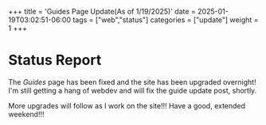 +++
title = 'Guides Page Update(As of 1/19/2025)'
date = 2025-01-19T03:02:51-06:00
tags = ["web","status"]
categories = ["update"]
weight = 1
+++

# Status Report  

The *Guides* page has been fixed and the site has been upgraded
overnight! I'm still getting a hang of webdev and will fix
the guide update post, shortly.

More upgrades will follow as I work on the site!!! Have a good,
extended weekend!!!